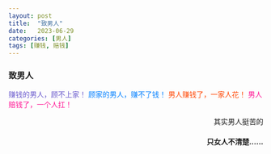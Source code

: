 ```yaml
---
layout: post
title:  "致男人"
date:   2023-06-29
categories: [男人]
tags: [赚钱, 赔钱]  
---
```


### 致男人
<font color="#6a5acd">赚钱的男人，顾不上家！</font>
<font color="#007fff">顾家的男人，赚不了钱！</font>
<font color="#ff4500">男人赚钱了，一家人花！</font>
<font color="#ff1493">男人赔钱了，一个人扛！</font>
<br>
<p  align="right">其实男人挺苦的</p>
<h4 align="right">只女人不清楚......</h4>

